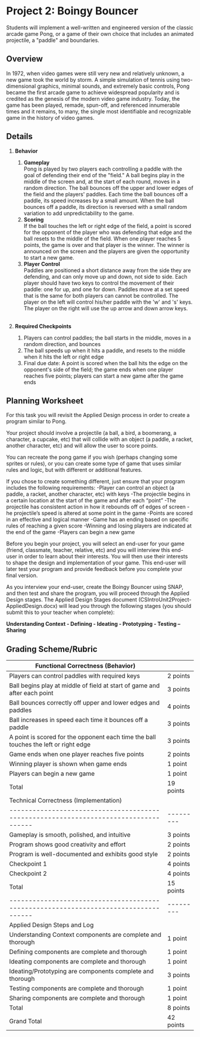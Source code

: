 <!--- REVISED -->
# Project 2: Boingy Bouncer

Students will implement a well-written and engineered version of the classic arcade game Pong, or a game of their own choice that includes an animated projectile, a "paddle" and boundaries.

## Overview

In 1972, when video games were still very new and relatively unknown, a new game took the world by storm.  A simple simulation of tennis using two-dimensional graphics, minimal sounds, and extremely basic controls, Pong became the first arcade game to achieve widespread popularity and is credited as the genesis of the modern video game industry.  Today, the game has been played, remade, spun-off, and referenced innumerable times and it remains, to many, the single most identifiable and recognizable game in the history of video games.

## Details

1.  **Behavior**
    1.  **Gameplay** <br/>
        Pong is played by two players each controlling a paddle with the goal of defending their end of the "field."  A ball begins play in the middle of the screen and, at the start of each round, moves in a random direction.  The ball bounces off the upper and lower edges of the field and the players' paddles.  Each time the ball bounces off a paddle, its speed increases by a small amount.  When the ball bounces off a paddle, its direction is reversed with a small random variation to add unpredictability to the game.
    2.  **Scoring** <br/>
        If the ball touches the left or right edge of the field, a point is scored for the opponent of the player who was defending that edge and the ball resets to the middle of the field.  When one player reaches 5 points, the game is over and that player is the winner.  The winner is announced on the screen and the players are given the opportunity to start a new game.
    3.  **Player Control** <br/>
        Paddles are positioned a short distance away from the side they are defending, and can only move up and down, not side to side.  Each player should have two keys to control the movement of their paddle: one for up, and one for down.  Paddles move at a set speed that is the same for both players can cannot be controlled.  The player on the left will control his/her paddle with the 'w' and 's' keys.  The player on the right will use the up arrow and down arrow keys.
         

2.  **Required Checkpoints**
    1.  Players can control paddles; the ball starts in the middle, moves in a random direction, and bounces
    2.  The ball speeds up when it hits a paddle, and resets to the middle when it hits the left or right edge
    3.  Final due date: A point is scored when the ball hits the edge on the opponent's side of the field; the game ends when one player reaches five points; players can start a new game after the game ends

## Planning Worksheet
For this task you will revisit the Applied Design process in order to create a program similar to Pong.

Your project should involve a projectile (a ball, a bird, a boomerang, a character, a cupcake, etc) that will collide with an object (a paddle, a racket, another character, etc) and will allow the user to score points.

You can recreate the pong game if you wish (perhaps changing some sprites or rules), or you can create some type of game that uses similar rules and logic, but with different or additional features.

If you chose to create something different, just ensure that your program includes the following requirements:
-Player can control an object (a paddle, a racket, another character, etc) with keys 
-The projectile begins in a certain location at the start of the game and after each “point”
-The projectile has consistent action in how it rebounds off of edges of screen
-he projectile’s speed is altered at some point in the game
-Points are scored in an effective and logical manner
-Game has an ending based on specific rules of reaching a given score
-Winning and losing players are indicated at the end of the game
-Players can begin a new game

Before you begin your project, you will select an end-user for your game (friend, classmate, teacher, relative, etc) and you will interview this end-user in order to learn about their interests. You will then use their interests to shape the design and implementation of your game. This end-user will later test your program and provide feedback before you complete your final version.

As you interview your end-user, create the Boingy Bouncer using SNAP, and then test and share the program, you will proceed through the Applied Design stages. The Applied Design Stages document (CSIntroUnit2Project-AppliedDesign.docx) will lead you through the following stages (you should submit this to your teacher when complete):

**Understanding Context - Defining - Ideating - Prototyping - Testing – Sharing**

## Grading Scheme/Rubric

| Functional Correctness (Behavior)                                                    |           |
| ------------------------------------------------------------------------------------ | --------- |
| Players can control paddles with required keys                                       | 2 points  |
| Ball begins play at middle of field at start of game and after each point            | 3 points  |
| Ball bounces correctly off upper and lower edges and paddles                         | 4 points  |
| Ball increases in speed each time it bounces off a paddle                            | 3 points  |
| A point is scored for the opponent each time the ball touches the left or right edge | 3 points  |
| Game ends when one player reaches five points                                        | 2 points  |
| Winning player is shown when game ends                                               | 1 point   |
| Players can begin a new game                                                         | 1 point   |
| Total                                                                                | 19 points |
| Technical Correctness (Implementation)                                               |           |
| ------------------------------------------------------------------------------------ | --------- |
| Gameplay is smooth, polished, and intuitive                                          | 3 points  |
| Program shows good creativity and effort                                             | 2 points  |
| Program is well-documented and exhibits good style                                   | 2 points  |
| Checkpoint 1                                                                         | 4 points  |
| Checkpoint 2                                                                         | 4 points  |
| Total                                                                                | 15 points |
| ------------------------------------------------------------------------------------ | --------- |
|Applied Design Steps and Log	                                                       |           |
|Understanding Context components are complete and thorough	                           | 1 point   |
|Defining components are complete and thorough	                                       | 1 point   |
|Ideating components are complete and thorough	                                       | 1 point   |
|Ideating/Prototyping are components complete and thorough	                           | 3 points  |
|Testing components are complete and thorough	                                       | 1 point   |
|Sharing components are complete and thorough	                                       | 1 point   |
|Total                                                                                 | 8 points  |
| Grand Total                                                                          | 42 points |
